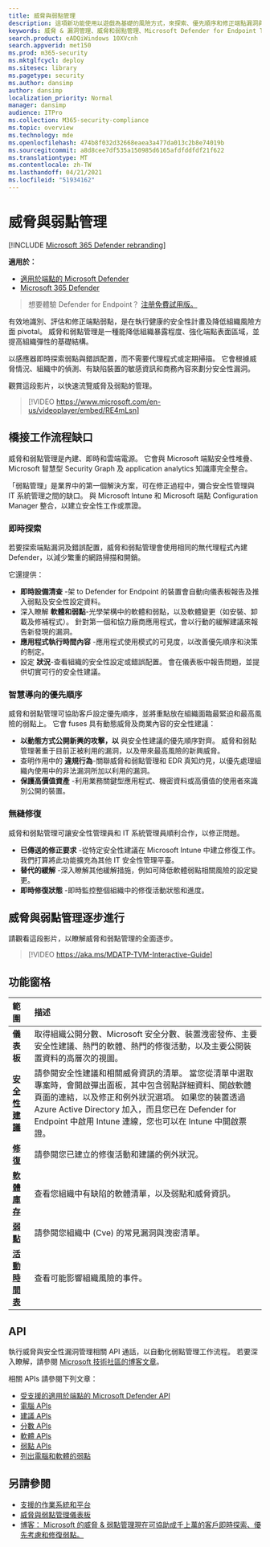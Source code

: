 ```yaml
---
title: 威脅與弱點管理
description: 這項新功能使用以遊戲為基礎的風險方式，來探索、優先順序和修正端點漏洞與錯誤配置。
keywords: 威脅 & 漏洞管理、威脅和弱點管理、Microsoft Defender for Endpoint TVM、Microsoft Defender for Endpoint TVM、弱點管理、弱點評估、威脅和弱點掃描、安全設定評估、Microsoft Defender for Endpoint、端點漏洞、下一代
search.product: eADQiWindows 10XVcnh
search.appverid: met150
ms.prod: m365-security
ms.mktglfcycl: deploy
ms.sitesec: library
ms.pagetype: security
ms.author: dansimp
author: dansimp
localization_priority: Normal
manager: dansimp
audience: ITPro
ms.collection: M365-security-compliance
ms.topic: overview
ms.technology: mde
ms.openlocfilehash: 474b8f032d32668eaea3a477da013c2b8e74019b
ms.sourcegitcommit: a8d8cee7df535a150985d6165afdfddfdf21f622
ms.translationtype: MT
ms.contentlocale: zh-TW
ms.lasthandoff: 04/21/2021
ms.locfileid: "51934162"
---
```

# <a name="threat-and-vulnerability-management"></a>威脅與弱點管理

[!INCLUDE [Microsoft 365 Defender rebranding](../../includes/microsoft-defender.md)]

**適用於：**
- [適用於端點的 Microsoft Defender](https://go.microsoft.com/fwlink/p/?linkid=2154037)
- [Microsoft 365 Defender](https://go.microsoft.com/fwlink/?linkid=2118804)


>想要體驗 Defender for Endpoint？ [注册免費試用版。](https://www.microsoft.com/microsoft-365/windows/microsoft-defender-atp?ocid=docs-wdatp-portaloverview-abovefoldlink)

有效地識別、評估和修正端點弱點，是在執行健康的安全性計畫及降低組織風險方面 pivotal。 威脅和弱點管理是一種能降低組織暴露程度、強化端點表面區域，並提高組織彈性的基礎結構。

以感應器即時探索弱點與錯誤配置，而不需要代理程式或定期掃描。 它會根據威脅情況、組織中的偵測、有缺陷裝置的敏感資訊和商務內容來劃分安全性漏洞。

觀賞這段影片，以快速流覽威脅及弱點的管理。

>[!VIDEO https://www.microsoft.com/en-us/videoplayer/embed/RE4mLsn]

## <a name="bridging-the-workflow-gaps"></a>橋接工作流程缺口

威脅和弱點管理是內建、即時和雲端電源。 它會與 Microsoft 端點安全性堆疊、Microsoft 智慧型 Security Graph 及 application analytics 知識庫完全整合。  

「弱點管理」是業界中的第一個解決方案，可在修正過程中，彌合安全性管理與 IT 系統管理之間的缺口。 與 Microsoft Intune 和 Microsoft 端點 Configuration Manager 整合，以建立安全性工作或票證。

### <a name="real-time-discovery"></a>即時探索

若要探索端點漏洞及錯誤配置，威脅和弱點管理會使用相同的無代理程式內建 Defender，以減少繁重的網路掃描和開銷。

它還提供：

- **即時設備清查** -架 to Defender for Endpoint 的裝置會自動向儀表板報告及推入弱點及安全性設定資料。
- 深入瞭解 **軟體和弱點**-光學架構中的軟體和弱點，以及軟體變更（如安裝、卸載及修補程式）。 針對第一個和協力廠商應用程式，會以行動的緩解建議來報告新發現的漏洞。
- **應用程式執行時間內容** -應用程式使用模式的可見度，以改善優先順序和決策的制定。
- 設定 **狀況**-查看組織的安全性設定或錯誤配置。 會在儀表板中報告問題，並提供切實可行的安全性建議。

### <a name="intelligence-driven-prioritization"></a>智慧導向的優先順序

威脅和弱點管理可協助客戶設定優先順序，並將重點放在組織面臨最緊迫和最高風險的弱點上。 它會 fuses 具有動態威脅及商業內容的安全性建議：

- **以動態方式公開新興的攻擊，以** 與安全性建議的優先順序對齊。 威脅和弱點管理著重于目前正被利用的漏洞，以及帶來最高風險的新興威脅。
- 查明作用中的 **違規行為**-關聯威脅和弱點管理和 EDR 真知灼見，以優先處理組織內使用中的非法漏洞所加以利用的漏洞。
- **保護高價值資產** -利用業務關鍵型應用程式、機密資料或高價值的使用者來識別公開的裝置。

### <a name="seamless-remediation"></a>無縫修復

威脅和弱點管理可讓安全性管理員和 IT 系統管理員順利合作，以修正問題。

- **已傳送的修正要求** -從特定安全性建議在 Microsoft Intune 中建立修復工作。 我們打算將此功能擴充為其他 IT 安全性管理平臺。
- **替代的緩解** -深入瞭解其他緩解措施，例如可降低軟體弱點相關風險的設定變更。
- **即時修復狀態** -即時監控整個組織中的修復活動狀態和進度。

## <a name="threat-and-vulnerability-management-walk-through"></a>威脅與弱點管理逐步進行

請觀看這段影片，以瞭解威脅和弱點管理的全面逐步。

>[!VIDEO https://aka.ms/MDATP-TVM-Interactive-Guide]

## <a name="navigation-pane"></a>功能窗格 

範圍 | 描述
:---|:---
**儀表板**   | 取得組織公開分數、Microsoft 安全分數、裝置洩密發佈、主要安全性建議、熱門的軟體、熱門的修復活動，以及主要公開裝置資料的高層次的視圖。
[**安全性建議**](tvm-security-recommendation.md) | 請參閱安全性建議和相關威脅資訊的清單。 當您從清單中選取專案時，會開啟彈出面板，其中包含弱點詳細資料、開啟軟體頁面的連結，以及修正和例外狀況選項。 如果您的裝置透過 Azure Active Directory 加入，而且您已在 Defender for Endpoint 中啟用 Intune 連線，您也可以在 Intune 中開啟票證。
[**修復**](tvm-remediation.md) | 請參閱您已建立的修復活動和建議的例外狀況。
[**軟體庫存**](tvm-software-inventory.md) | 查看您組織中有缺陷的軟體清單，以及弱點和威脅資訊。
[**弱點**](tvm-weaknesses.md) | 請參閱您組織中 (Cve) 的常見漏洞與洩密清單。
[**活動時間表**](threat-and-vuln-mgt-event-timeline.md) | 查看可能影響組織風險的事件。

## <a name="apis"></a>API

執行威脅與安全性漏洞管理相關 API 通話，以自動化弱點管理工作流程。 若要深入瞭解，請參閱 [Microsoft 技術社區的博客文章](https://techcommunity.microsoft.com/t5/microsoft-defender-atp/threat-amp-vulnerability-management-apis-are-now-generally/ba-p/1304615)。

相關 APIs 請參閱下列文章：

- [受支援的適用於端點的 Microsoft Defender API](exposed-apis-list.md)
- [電腦 APIs](machine.md)
- [建議 APIs](vulnerability.md)
- [分數 APIs](score.md)
- [軟體 APIs](software.md)
- [弱點 APIs](vulnerability.md)
- [列出電腦和軟體的弱點](get-all-vulnerabilities-by-machines.md)

## <a name="see-also"></a>另請參閱

- [支援的作業系統和平台](tvm-supported-os.md)
- [威脅與弱點管理儀表板](tvm-dashboard-insights.md)
- [博客： Microsoft 的威脅 & 弱點管理現在可協助成千上萬的客戶即時探索、優先考慮和修復弱點。](https://www.microsoft.com/security/blog/2019/07/02/microsofts-threat-vulnerability-management-now-helps-thousands-of-customers-to-discover-prioritize-and-remediate-vulnerabilities-in-real-time/)
